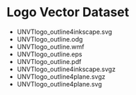 # Logo Vector Dataset

* UNVTlogo_outline4inkscape.svg
* UNVTlogo_outline.odg
* UNVTlogo_outline.wmf
* UNVTlogo_outline.eps
* UNVTlogo_outline.pdf
* UNVTlogo_outline4inkscape.svgz
* UNVTlogo_outline4plane.svgz
* UNVTlogo_outline4plane.svg
